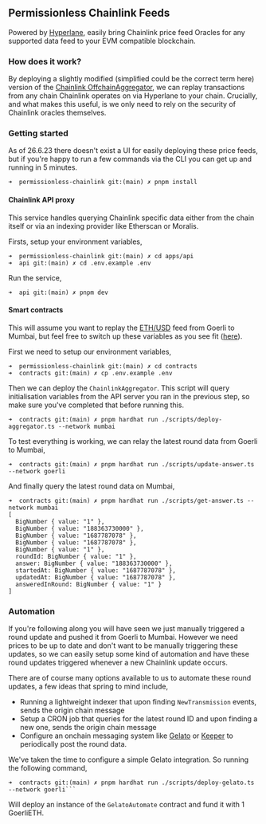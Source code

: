 ## Permissionless Chainlink Feeds

Powered by [Hyperlane](https://hyperlane.xyz), easily bring Chainlink price feed Oracles for any supported data feed to your EVM compatible blockchain.

### How does it work?

By deploying a slightly modified (simplified could be the correct term here) version of the [Chainlink OffchainAggregator](https://github.com/smartcontractkit/libocr/blob/master/contract/OffchainAggregator.sol), we can replay transactions from any chain Chainlink operates on via Hyperlane to your chain. Crucially, and what makes this useful, is we only need to rely on the security of Chainlink oracles themselves.

### Getting started

As of 26.6.23 there doesn't exist a UI for easily deploying these price feeds, but if you're happy to run a few commands via the CLI you can get up and running in 5 minutes.

```
➜  permissionless-chainlink git:(main) ✗ pnpm install
```

#### Chainlink API proxy

This service handles querying Chainlink specific data either from the chain itself or via an indexing provider like Etherscan or Moralis.

Firsts, setup your environment variables,

```
➜  permissionless-chainlink git:(main) ✗ cd apps/api
➜  api git:(main) ✗ cd .env.example .env
```

Run the service,

```
➜  api git:(main) ✗ pnpm dev
```

#### Smart contracts

This will assume you want to replay the [ETH/USD](https://data.chain.link/) feed from Goerli to Mumbai, but feel free to switch up these variables as you see fit ([here](./contracts/scripts/utils.ts)).

First we need to setup our environment variables,

```
➜  permissionless-chainlink git:(main) ✗ cd contracts
➜  contracts git:(main) ✗ cp .env.example .env
```

Then we can deploy the `ChainlinkAggregator`. This script will query initialisation variables from the API server you ran in the previous step, so make sure you've completed that before running this.

```
➜  contracts git:(main) ✗ pnpm hardhat run ./scripts/deploy-aggregator.ts --network mumbai
```

To test everything is working, we can relay the latest round data from Goerli to Mumbai,

```
➜  contracts git:(main) ✗ pnpm hardhat run ./scripts/update-answer.ts --network goerli
```

And finally query the latest round data on Mumbai,

```
➜  contracts git:(main) ✗ pnpm hardhat run ./scripts/get-answer.ts --network mumbai
[
  BigNumber { value: "1" },
  BigNumber { value: "188363730000" },
  BigNumber { value: "1687787078" },
  BigNumber { value: "1687787078" },
  BigNumber { value: "1" },
  roundId: BigNumber { value: "1" },
  answer: BigNumber { value: "188363730000" },
  startedAt: BigNumber { value: "1687787078" },
  updatedAt: BigNumber { value: "1687787078" },
  answeredInRound: BigNumber { value: "1" }
]
```

### Automation

If you're following along you will have seen we just manually triggered a round update and pushed it from Goerli to Mumbai. However we need prices to be up to date and don't want to be manually triggering these updates, so we can easily setup some kind of automation and have these round updates triggered whenever a new Chainlink update occurs.

There are of course many options available to us to automate these round updates, a few ideas that spring to mind include,

- Running a lightweight indexer that upon finding `NewTransmission` events, sends the origin chain message
- Setup a CRON job that queries for the latest round ID and upon finding a new one, sends the origin chain message
- Configure an onchain messaging system like [Gelato](https://gelato.network) or [Keeper](https://keep3r.network/) to periodically post the round data.

We've taken the time to configure a simple Gelato integration. So running the following command,

````
➜  contracts git:(main) ✗ pnpm hardhat run ./scripts/deploy-gelato.ts --network goerli```
````

Will deploy an instance of the `GelatoAutomate` contract and fund it with 1 GoerliETH.
